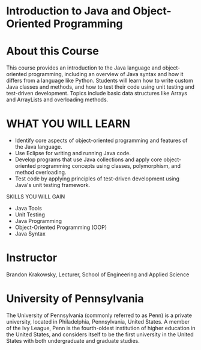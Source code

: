 # Introduction to Java and Object-Oriented Programming


# About this Course
This course provides an introduction to the Java language and object-oriented programming, including an overview of Java syntax and how it differs from a language like Python.  Students will learn how to write custom Java classes and methods, and how to test their code using unit testing and test-driven development.  Topics include basic data structures like Arrays and ArrayLists and overloading methods.

# WHAT YOU WILL LEARN
* Identify core aspects of object-oriented programming and features of the Java language.
* Use Eclipse for writing and running Java code.
* Develop programs that use Java collections and apply core object-oriented programming concepts using classes, polymorphism, and method overloading.
* Test code by applying principles of test-driven development using Java's unit testing framework.

SKILLS YOU WILL GAIN
* Java Tools
* Unit Testing
* Java Programming
* Object-Oriented Programming (OOP)
* Java Syntax

# Instructor
Brandon Krakowsky, Lecturer, School of Engineering and Applied Science


# University of Pennsylvania
The University of Pennsylvania (commonly referred to as Penn) is a private university, located in Philadelphia, Pennsylvania, United States. A member of the Ivy League, Penn is the fourth-oldest institution of higher education in the United States, and considers itself to be the first university in the United States with both undergraduate and graduate studies.
